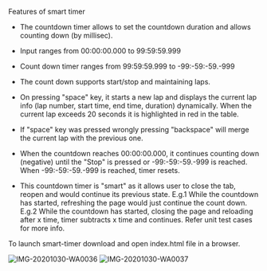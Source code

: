Features of smart timer

* The countdown timer allows to set the countdown duration and allows counting down (by millisec). 

* Input ranges from 00:00:00.000 to 99:59:59.999

* Count down timer ranges from 99:59:59.999 to -99:-59:-59.-999

* The count down supports start/stop and maintaining laps.

* On pressing "space" key, it starts a new lap and displays the current lap info (lap number, start time, end time, duration) dynamically. When the current lap exceeds 20 seconds   it is highlighted in red in the table. 

* If "space" key was pressed wrongly pressing "backspace" will merge the current lap with the previous one.

* When the countdown reaches 00:00:00.000, it continues counting down (negative) until the "Stop" is pressed or -99:-59:-59.-999 is reached. When -99:-59:-59.-999 is reached,
  timer resets.

* This countdown timer is "smart" as it allows user to close the tab, reopen and would continue its previous state. 
  E.g.1 While the countdown has started, refreshing the page would just continue the count down.
  E.g.2 While the countdown has started, closing the page and reloading after x time, timer subtracts x time and continues.
  Refer unit test cases for more info.

To launch smart-timer download and open index.html file in a browser.

![IMG-20201030-WA0036](https://user-images.githubusercontent.com/37664479/115150062-68d74e00-a084-11eb-9bd8-c3626bc597a1.jpg)
![IMG-20201030-WA0037](https://user-images.githubusercontent.com/37664479/115150076-78569700-a084-11eb-8443-e34ef3cfb468.jpg)
